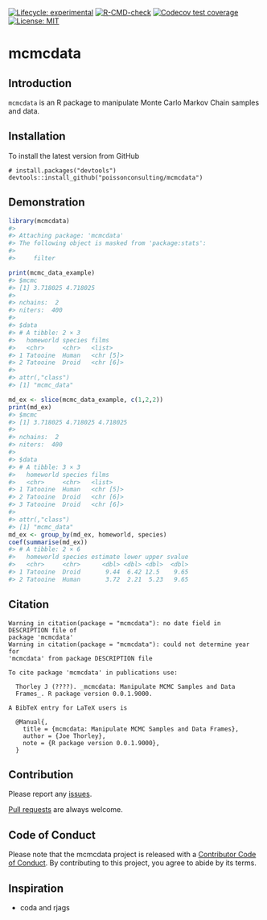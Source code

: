
<!-- README.md is generated from README.Rmd. Please edit that file -->
<!-- badges: start -->

[![Lifecycle:
experimental](https://img.shields.io/badge/lifecycle-experimental-orange.svg)](https://lifecycle.r-lib.org/articles/stages.html#experimental)
[![R-CMD-check](https://github.com/poissonconsulting/mcmcdata/actions/workflows/R-CMD-check.yaml/badge.svg)](https://github.com/poissonconsulting/mcmcdata/actions/workflows/R-CMD-check.yaml)
[![Codecov test
coverage](https://codecov.io/gh/poissonconsulting/mcmcdata/branch/master/graph/badge.svg)](https://codecov.io/gh/poissonconsulting/mcmcdata?branch=master)
[![License:
MIT](https://img.shields.io/badge/License-MIT-green.svg)](https://opensource.org/licenses/MIT)
<!-- badges: end -->

# mcmcdata

## Introduction

`mcmcdata` is an R package to manipulate Monte Carlo Markov Chain
samples and data.

## Installation

To install the latest version from GitHub

    # install.packages("devtools")
    devtools::install_github("poissonconsulting/mcmcdata")

## Demonstration

``` r
library(mcmcdata)
#> 
#> Attaching package: 'mcmcdata'
#> The following object is masked from 'package:stats':
#> 
#>     filter

print(mcmc_data_example)
#> $mcmc
#> [1] 3.718025 4.718025
#> 
#> nchains:  2 
#> niters:  400 
#> 
#> $data
#> # A tibble: 2 × 3
#>   homeworld species films    
#>   <chr>     <chr>   <list>   
#> 1 Tatooine  Human   <chr [5]>
#> 2 Tatooine  Droid   <chr [6]>
#> 
#> attr(,"class")
#> [1] "mcmc_data"

md_ex <- slice(mcmc_data_example, c(1,2,2))
print(md_ex)
#> $mcmc
#> [1] 3.718025 4.718025 4.718025
#> 
#> nchains:  2 
#> niters:  400 
#> 
#> $data
#> # A tibble: 3 × 3
#>   homeworld species films    
#>   <chr>     <chr>   <list>   
#> 1 Tatooine  Human   <chr [5]>
#> 2 Tatooine  Droid   <chr [6]>
#> 3 Tatooine  Droid   <chr [6]>
#> 
#> attr(,"class")
#> [1] "mcmc_data"
md_ex <- group_by(md_ex, homeworld, species)
coef(summarise(md_ex))
#> # A tibble: 2 × 6
#>   homeworld species estimate lower upper svalue
#>   <chr>     <chr>      <dbl> <dbl> <dbl>  <dbl>
#> 1 Tatooine  Droid       9.44  6.42 12.5    9.65
#> 2 Tatooine  Human       3.72  2.21  5.23   9.65
```

## Citation

    Warning in citation(package = "mcmcdata"): no date field in DESCRIPTION file of
    package 'mcmcdata'
    Warning in citation(package = "mcmcdata"): could not determine year for
    'mcmcdata' from package DESCRIPTION file

    To cite package 'mcmcdata' in publications use:

      Thorley J (????). _mcmcdata: Manipulate MCMC Samples and Data
      Frames_. R package version 0.0.1.9000.

    A BibTeX entry for LaTeX users is

      @Manual{,
        title = {mcmcdata: Manipulate MCMC Samples and Data Frames},
        author = {Joe Thorley},
        note = {R package version 0.0.1.9000},
      }

## Contribution

Please report any
[issues](https://github.com/poissonconsulting/mcmcdata/issues).

[Pull requests](https://github.com/poissonconsulting/mcmcdata/pulls) are
always welcome.

## Code of Conduct

Please note that the mcmcdata project is released with a [Contributor
Code of
Conduct](https://contributor-covenant.org/version/2/0/CODE_OF_CONDUCT.html).
By contributing to this project, you agree to abide by its terms.

## Inspiration

- coda and rjags
